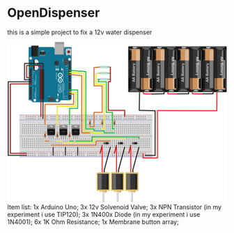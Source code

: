 # OpenDispenser

this is a simple project to fix a 12v water dispenser

<img src="./Circuit/OpenDispenserScheme_bb.svg">
Item list:
1x Arduino Uno;
3x 12v Solvenoid Valve;
3x NPN Transistor (in my experiment i use TIP120);
3x 1N400x Diode (in my experiment i use 1N4001);
6x 1K Ohm Resistance;
1x Membrane button array;
